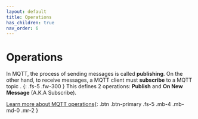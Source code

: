 ```yaml
---
layout: default
title: Operations
has_children: true
nav_order: 6
---
```


# Operations

In MQTT, the process of sending messages is called **publishing**. On the other hand, to receive messages, a MQTT client must **subscribe** to a MQTT topic .
{: .fs-5 .fw-300 }
This defines 2 operations: **Publish** and **On New Message** (A.K.A Subscribe).

[Learn more about MQTT operations](https://www.hivemq.com/blog/mqtt-essentials-part-4-mqtt-publish-subscribe-unsubscribe/){: .btn .btn-primary .fs-5 .mb-4 .mb-md-0 .mr-2 }
